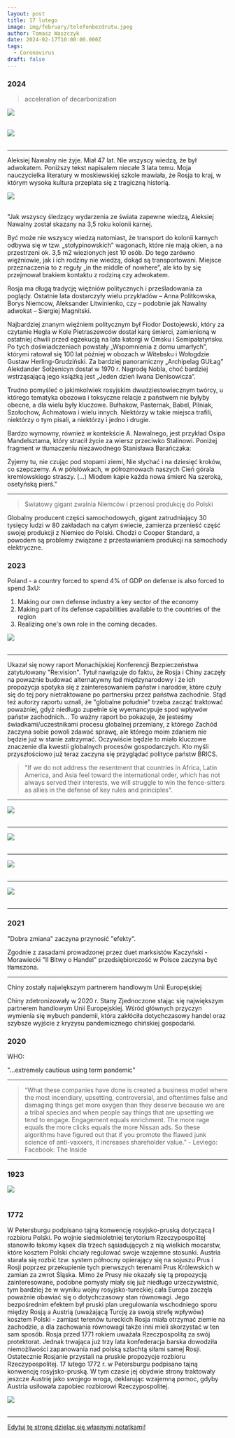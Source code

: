 ```yaml
---
layout: post
title: 17 lutego
image: img/february/telefonbezdrutu.jpeg
author: Tomasz Waszczyk
date: 2024-02-17T10:00:00.000Z
tags:
  - Coronavirus
draft: false
---
```


### 2024

> acceleration of decarbonization

<img src="./img/february/sultan.png"><br><br>

<img src="./img/february/klaus-uae.jpeg"><br><br>

---

Aleksiej Nawalny nie żyje. Miał 47 lat. Nie wszyscy wiedzą, że był adwokatem. Poniższy tekst napisalem niecałe 3 lata temu. Moja nauczycielka literatury w moskiewskiej szkole mawiała, że Rosja to kraj, w którym wysoka kultura przeplata się z tragiczną historią.

<img src="./img/february/nawalny.jpeg"><br><br>

"Jak wszyscy śledzący wydarzenia ze świata zapewne wiedzą, Aleksiej Nawalny został skazany na 3,5 roku kolonii karnej.

Być może nie wszyscy wiedzą natomiast, że transport do kolonii karnych odbywa się w tzw. „stołypinowskich” wagonach, które nie mają okien, a na przestrzeni ok. 3,5 m2 wiezionych jest 10 osób. Do tego zarówno więźniowie, jak i ich rodziny nie wiedzą, dokąd są transportowani. Miejsce przeznaczenia to z reguły „in the middle of nowhere”, ale kto by się przejmował brakiem kontaktu z rodziną czy adwokatem.

Rosja ma długą tradycję więźniów politycznych i prześladowania za poglądy. Ostatnie lata dostarczyły wielu przykładów – Anna Politkowska, Borys Niemcow, Aleksander Litwinienko, czy – podobnie jak Nawalny adwokat – Siergiej Magnitski.

Najbardziej znanym więźniem politycznym był Fiodor Dostojewski, który za czytanie Hegla w Kole Pietraszewców dostał karę śmierci, zamienioną w ostatniej chwili przed egzekucją na lata katorgi w Omsku i Semipałatyńsku. Po tych doświadczeniach powstały „Wspomnienia z domu umarłych”, którymi ratował się 100 lat później w obozach w Witebsku i Wołogdzie Gustaw Herling-Grudziński. Za bardziej panoramiczny „Archipelag GUŁag” Alekdander Sołżenicyn dostał w 1970 r. Nagrodę Nobla, choć bardziej wstrząsającą jego książką jest „Jeden dzień Iwana Denisowicza”.

Trudno pomyśleć o jakimkolwiek rosyjskim dwudziestowiecznym twórcy, u którego tematyka obozowa i toksyczne relacje z państwem nie byłyby obecne, a dla wielu były kluczowe. Bułhakow, Pasternak, Babel, Pilniak, Szołochow, Achmatowa i wielu innych. Niektórzy w takie miejsca trafili, niektórzy o tym pisali, a niektórzy i jedno i drugie.

Bardzo wymowny, również w kontekście A. Nawalnego, jest przykład Osipa Mandelsztama, który stracił życie za wiersz przeciwko Stalinowi. Poniżej fragment w tłumaczeniu niezawodnego Stanisława Barańczaka:

Żyjemy tu, nie czując pod stopami ziemi,
Nie słychać i na dziesięć kroków, co szepczemy.
A w półsłówkach, w półrozmowach naszych
Cień górala kremlowskiego straszy.
(…)
Miodem kapie każda nowa śmierć
Na szeroką, osetyńską pierś."

---

> Światowy gigant zwalnia Niemców i przenosi produkcję do Polski

Globalny producent części samochodowych, gigant zatrudniający 30 tysięcy ludzi w 80 zakładach na całym świecie, zamierza przenieść część swojej produkcji z Niemiec do Polski. Chodzi o Cooper Standard, a powodem są problemy związane z przestawianiem produkcji na samochody elektryczne.

### 2023

Poland - a country forced to spend 4% of GDP on defense is also forced to spend 3xU:

1. Making our own defense industry a key sector of the economy
2. Making part of its defense capabilities available to the countries of the region
3. Realizing one's own role in the coming decades.

<img src="./img/february/nato_poland.jpeg"><br><br>

---

Ukazał się nowy raport Monachijskiej Konferencji Bezpieczeństwa zatytułowany "Re:vision". Tytuł nawiązuje do faktu, że Rosja i Chiny zaczęły na poważnie budować alternatywny ład międzynarodowy i że ich propozycja spotyka się z zainteresowaniem państw i narodów, które czuły się do tej pory nietraktowane po partnersku przez państwa zachodnie. Stąd też autorzy raportu uznali, że "globalne południe" trzeba zacząć traktować poważniej, gdyż niedługo zupełnie się wyemancypuje spod wpływów państw zachodnich... To ważny raport bo pokazuje, że jesteśmy świadkami/uczestnikami procesu globalnej przemiany, z którego Zachód zaczyna sobie powoli zdawać sprawę, ale którego moim zdaniem nie będzie już w stanie zatrzymać. Oczywiście będzie to miało kluczowe znaczenie dla kwestii globalnych procesów gospodarczych. Kto myśli przyszłościowo już teraz zaczyna się przyglądać polityce państw BRICS.

> "If we do not address the resentment that countries in Africa, Latin America, and Asia feel toward the international order, which has not always served their interests, we will struggle to win the fence-sitters as allies in the defense of key rules and principles".

---

<img src="./img/february/bundeswehr.jpeg"><br><br>

---

<img src="./img/february/ohio.jpeg"><br><br>

---

<img src="./img/february/ppk.jpg"><br><br>

---

<img src="./img/february/tsue.jpeg"><br><br>

---

### 2021

"Dobra zmiana" zaczyna przynosić "efekty".

Zgodnie z zasadami prowadzonej przez duet marksistów Kaczyński - Morawiecki "II Bitwy o Handel" przedsiębiorczość w Polsce zaczyna być tłamszona.

---

Chiny zostały największym partnerem handlowym Unii Europejskiej

Chiny zdetronizowały w 2020 r. Stany Zjednoczone stając się największym partnerem handlowym Unii Europejskiej. Wśród głównych przyczyn wymienia się wybuch pandemii, która zakłóciła dotychczasowy handel oraz szybsze wyjście z kryzysu pandemicznego chińskiej gospodarki.

### 2020

WHO:

"...extremely cautious using term pandemic"

---

> “What these companies have done is created a business model where the most incendiary, upsetting, controversial, and oftentimes false and damaging things get more oxygen than they deserve because we are a tribal species and when people say things that are upsetting we tend to engage. Engagement equals enrichment. The more rage equals the more clicks equals the more Nissan ads. So these algorithms have figured out that if you promote the flawed junk science of anti-vaxxers, it increases shareholder value.” - Leviego: Facebook: The Inside

---

### 1923

<img src="./img/february/telefonbezdrutu.jpeg"><br><br>

### 1772

W Petersburgu podpisano tajną konwencję rosyjsko-pruską dotyczącą I rozbioru Polski.
Po wojnie siedmioletniej terytorium Rzeczypospolitej stanowiło łakomy kąsek dla trzech sąsiadujących z nią wielkich mocarstw, które kosztem Polski chciały regulować swoje wzajemne stosunki. Austria starała się rozbić tzw. system północny opierający się na sojuszu Prus i Rosji poprzez przekupienie tych pierwszych terenami Prus Królewskich w zamian za zwrot Śląska. Mimo że Prusy nie okazały się tą propozycją zainteresowane, podobne pomysły miały się już niedługo urzeczywistnić, tym bardziej że w wyniku wojny rosyjsko-tureckiej cała Europa zaczęła poważnie obawiać się o dotychczasowy stan równowagi.
Jego bezpośrednim efektem był pruski plan uregulowania wschodniego sporu między Rosją a Austrią (uważającą Turcję za swoją strefę wpływów) kosztem Polski - zamiast terenów tureckich Rosja miała otrzymać ziemie na zachodzie, a dla zachowania równowagi także inni mieli skorzystać w ten sam sposób.
Rosja przed 1771 rokiem uważała Rzeczpospolitą za swój protektorat. Jednak trwająca już trzy lata konfederacja barska dowodziła niemożliwości zapanowania nad polską szlachtą siłami samej Rosji. Ostatecznie Rosjanie przystali na pruskie propozycje rozbioru Rzeczypospolitej. 17 lutego 1772 r. w Petersburgu podpisano tajną konwencję rosyjsko-pruską. W tym czasie jej obydwie strony traktowały jeszcze Austrię jako swojego wroga, deklarując wzajemną pomoc, gdyby Austria usiłowała zapobiec rozbiorowi Rzeczypospolitej.

<img src="./img/february/1rozbior.jpg"><br><br>

---

<a href="https://github.com/TomaszWaszczyk/historia.waszczyk.com/edit/master/src/content/february-17.md" target="_blank">Edytuj tę stronę dzieląc się własnymi notatkami!</a>
